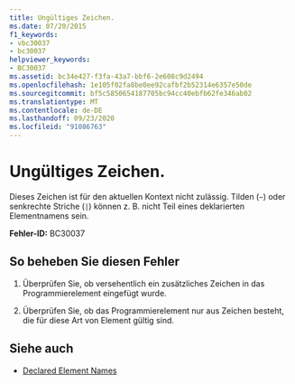 ```yaml
---
title: Ungültiges Zeichen.
ms.date: 07/20/2015
f1_keywords:
- vbc30037
- bc30037
helpviewer_keywords:
- BC30037
ms.assetid: bc34e427-f3fa-43a7-bbf6-2e608c9d2494
ms.openlocfilehash: 1e105f02fa8be0ee92cafbf2b52314e6357e50de
ms.sourcegitcommit: bf5c5850654187705bc94cc40ebfb62fe346ab02
ms.translationtype: MT
ms.contentlocale: de-DE
ms.lasthandoff: 09/23/2020
ms.locfileid: "91086763"
---
```

# <a name="character-is-not-valid"></a>Ungültiges Zeichen.

Dieses Zeichen ist für den aktuellen Kontext nicht zulässig. Tilden (`~`) oder senkrechte Striche (`|`) können z. B. nicht Teil eines deklarierten Elementnamens sein.  
  
 **Fehler-ID:** BC30037  
  
## <a name="to-correct-this-error"></a>So beheben Sie diesen Fehler  
  
1. Überprüfen Sie, ob versehentlich ein zusätzliches Zeichen in das Programmierelement eingefügt wurde.  
  
2. Überprüfen Sie, ob das Programmierelement nur aus Zeichen besteht, die für diese Art von Element gültig sind.  
  
## <a name="see-also"></a>Siehe auch

- [Declared Element Names](../programming-guide/language-features/declared-elements/declared-element-names.md)
